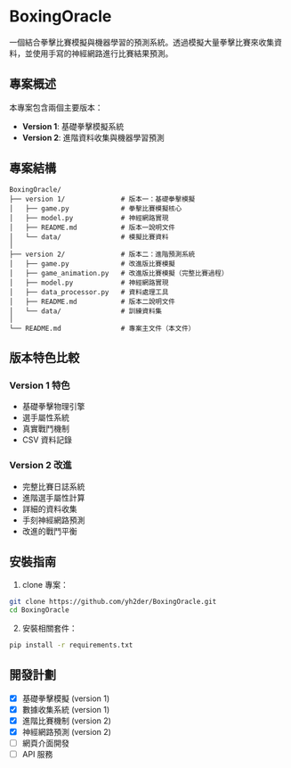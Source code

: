 # BoxingOracle

一個結合拳擊比賽模擬與機器學習的預測系統。透過模擬大量拳擊比賽來收集資料，並使用手寫的神經網路進行比賽結果預測。

## 專案概述

本專案包含兩個主要版本：
- **Version 1**: 基礎拳擊模擬系統
- **Version 2**: 進階資料收集與機器學習預測

## 專案結構

```
BoxingOracle/
├── version 1/              # 版本一：基礎拳擊模擬
│   ├── game.py             # 拳擊比賽模擬核心
│   ├── model.py            # 神經網路實現
│   ├── README.md           # 版本一說明文件
│   └── data/               # 模擬比賽資料
│
├── version 2/              # 版本二：進階預測系統
│   ├── game.py             # 改進版比賽模擬
│   ├── game_animation.py   # 改進版比賽模擬（完整比賽過程）
│   ├── model.py            # 神經網路實現
│   ├── data_processor.py   # 資料處理工具
│   ├── README.md           # 版本二說明文件
│   └── data/               # 訓練資料集
│
└── README.md               # 專案主文件（本文件）
```

## 版本特色比較

### Version 1 特色
- 基礎拳擊物理引擎
- 選手屬性系統
- 真實戰鬥機制
- CSV 資料記錄

### Version 2 改進
- 完整比賽日誌系統
- 進階選手屬性計算
- 詳細的資料收集
- 手刻神經網路預測
- 改進的戰鬥平衡

## 安裝指南

1. clone 專案：
```bash
git clone https://github.com/yh2der/BoxingOracle.git
cd BoxingOracle
```

2. 安裝相關套件：
```bash
pip install -r requirements.txt
```

## 開發計劃 

- [x] 基礎拳擊模擬 (version 1)
- [x] 數據收集系統 (version 1)
- [x] 進階比賽機制 (version 2)
- [x] 神經網路預測 (version 2)
- [ ] 網頁介面開發
- [ ] API 服務